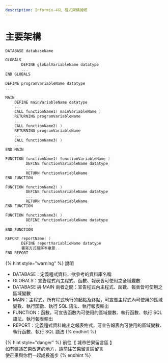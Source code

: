 ```yaml
---
description: Informix-4GL 程式架構說明
---
```


# 主要架構

```objectivec
DATABASE databaseName

GLOBALS
       DEFINE globalVariableName datatype
       ...
END GLOBALS

DEFINE programVariableName datatype
...

MAIN
    DEFINE mainVariableName datatype
    ...
    CALL functionName1( mainVariableName )
    RETURNING programVariableName
    ...
    CALL functionName2( )
    RETURNING programVariableName
    ...
    CALL functionName3( )
    ...    
END MAIN

FUNCTION functionName1( functionVariableName )
         DEFINE functionVariableName datatype
         ...
         RETURN functionVariableName
END FUNCTION

FUNCTION functionName2( )
         DEFINE functionVariableName datatype
         ...
         RETURN functionVariableName
END FUNCTION

FUNCTION functionName3( )
         DEFINE functionVariableName datatype
         ...
END FUNCTION

REPORT reportName( )
       DEFINE reportVariablieName datatype
       書寫方式請詳本章節..
END REPORT
```

{% hint style="warning" %}
說明

* DATABASE：定義程式資料，欲參考的資料庫名稱
* GLOBALS：宣告程式內主程式、函數、報表皆可使用之全域變數
* DATABASE 與 MAIN 兩者之間：宣告程式內主程式、函數、報表皆可使用之區域變數
* MAIN：主程式，所有程式執行的起點及終點，可宣告主程式內可使用的區域變數、執行函數、執行 SQL 語法、執行報表輸出
* FUNCTION：函數，可宣告函數內可使用的區域變數、執行函數、執行 SQL 語法、執行報表輸出
* REPORT：定義程式資料輸出之報表格式，可宣告報表內可使用的區域變數、執行函數、執行 SQL 語法
{% endhint %}

{% hint style="danger" %}
前往【 城市芒果留言區 】  
如有建議芒果改進的地方，請前往芒果留言區留言  
使芒果與你們一起成長進步
{% endhint %}

